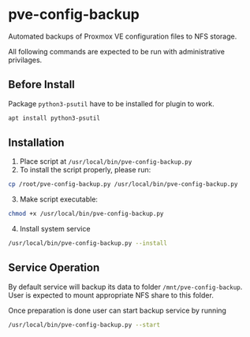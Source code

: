 # pve-config-backup

Automated backups of Proxmox VE configuration files to NFS storage.

All following commands are expected to be run with administrative privilages.

## Before Install

Package `python3-psutil` have to be installed for plugin to work.
```bash
apt install python3-psutil
```

## Installation

1. Place script at `/usr/local/bin/pve-config-backup.py`
2. To install the script properly, please run:
```bash
cp /root/pve-config-backup.py /usr/local/bin/pve-config-backup.py
```
3. Make script executable:

```bash
chmod +x /usr/local/bin/pve-config-backup.py
```
4. Install system service

```bash
/usr/local/bin/pve-config-backup.py --install
```

## Service Operation

By default service will backup its data to folder `/mnt/pve-config-backup`.
User is expected to mount appropriate NFS share to this folder.

Once preparation is done user can start backup service by running
```bash
/usr/local/bin/pve-config-backup.py --start
```
